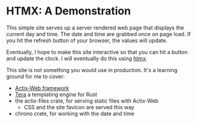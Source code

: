 # HTMX: A Demonstration

This simple site serves up a server rendered web page that displays the current day and time. The date and time are grabbed once on page load. If you hit the refresh button of your browser, the values will update.

Eventually, I hope to make this site interactive so that you can hit a button and update the clock. I will eventually do this using [htmx](https://htmx.org).

This site is not something you would use in production. It's a learning ground for me to cover:

- [Actix-Web framework](https://actix.rs)
- [Tera](https://keats.github.io/tera/) a templating engine for Rust
- the actix-files crate, for serving static files with Actix-Web
  - CSS and the site favicon are served this way
- chrono crate, for working with the date and time